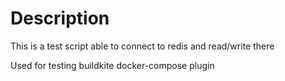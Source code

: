 # Description

This is a test script able to connect to redis and read/write there

Used for testing buildkite docker-compose plugin
